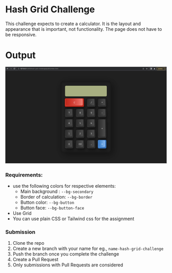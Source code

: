 # Hash Grid Challenge

This challenge expects to create a calculator. It is the layout and appearance that is important, not functionality. The page does not have to be responsive.

# Output
![Calculator Using Grid Layout](https://github.com/hash-insert/hash-grid-challenge/blob/main/Calculator%20Using%20Grid%20Layout.png?raw=true)

### Requirements:
- use the following colors for respective elements:
    - Main background : `--bg-secondary`
    - Border of calculation: `--bg-border`
    - Button color: `--bg-button`
    - Button face: `--bg-button-face`
- Use Grid
- You can use plain CSS or Tailwind css for the assignment

### Submission
1. Clone the repo
2. Create a new branch with your name for eg., `name-hash-grid-challenge`
3. Push the branch once you complete the challenge
4. Create a Pull Request
5. Only submissions with Pull Requests are considered
